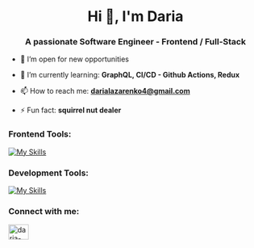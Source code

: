 <h1 align="center">Hi 👋, I'm Daria</h1>
<h3 align="center">A passionate Software Engineer - Frontend / Full-Stack</h3>

- 🦾 I’m open for new opportunities

- 🌱 I’m currently learning: **GraphQL, CI/CD - Github Actions, Redux**

- 📫 How to reach me: **darialazarenko4@gmail.com**

- ⚡ Fun fact: **squirrel nut dealer**

<h3 align="left">Frontend Tools:</h3>

[![My Skills](https://skillicons.dev/icons?i=html,css,js,ts,react,angular,vite,vitest,nodejs,nextjs,sass,tailwind,playwrite)](https://skillicons.dev)

<h3 align="left">Development Tools: </h3>

[![My Skills](https://skillicons.dev/icons?i=git,github,pnpm,npm,vscode,bash,sentry,figma)](https://skillicons.dev)

<h3 align="left">Connect with me:</h3>
<p align="left">
<a href="https://linkedin.com/in/daria-lazarenko" target="blank"><img align="center" src="https://raw.githubusercontent.com/rahuldkjain/github-profile-readme-generator/master/src/images/icons/Social/linked-in-alt.svg" alt="daria-lazarenko" height="30" width="40" /></a>
</p>
